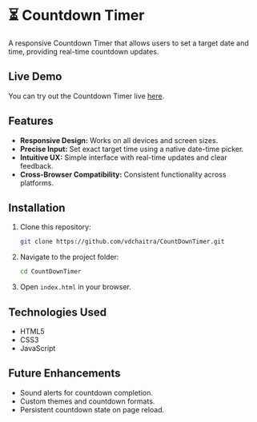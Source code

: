 # ⏳ Countdown Timer

A responsive Countdown Timer that allows users to set a target date and time, providing real-time countdown updates.

## Live Demo
You can try out the Countdown Timer live [here](https://66ed6ccdd9e8f06a914707d4--regal-churros-e1ad03.netlify.app/).



## Features
- **Responsive Design:** Works on all devices and screen sizes.
- **Precise Input:** Set exact target time using a native date-time picker.
- **Intuitive UX:** Simple interface with real-time updates and clear feedback.
- **Cross-Browser Compatibility:** Consistent functionality across platforms.

## Installation
1. Clone this repository:
   ```bash
   git clone https://github.com/vdchaitra/CountDownTimer.git
2. Navigate to the project folder:
   ```bash
   cd CountDownTimer
3. Open `index.html` in your browser.

## Technologies Used
- HTML5
- CSS3
- JavaScript

## Future Enhancements
- Sound alerts for countdown completion.
- Custom themes and countdown formats.
- Persistent countdown state on page reload.
